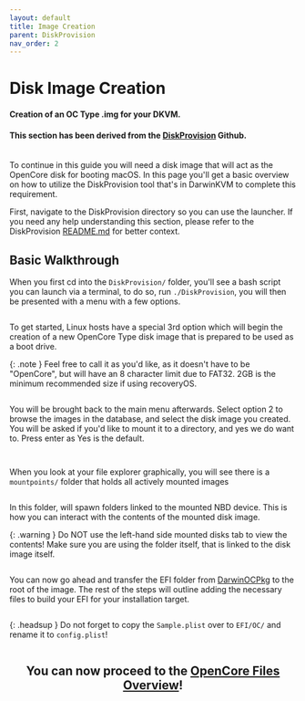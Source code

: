 ```yaml
---
layout: default
title: Image Creation
parent: DiskProvision
nav_order: 2
---
```


# Disk Image Creation
#### Creation of an OC Type .img for your DKVM.
#### This section has been derived from the <a href="https://github.com/royalgraphx/DiskProvision">DiskProvision</a> Github.

<br>
To continue in this guide you will need a disk image that will act as the OpenCore disk for booting macOS. In this page you'll get a basic overview on how to utilize the DiskProvision tool that's in DarwinKVM to complete this requirement.

First, navigate to the DiskProvision directory so you can use the launcher. If you need any help understanding this section, please refer to the DiskProvision [README.md](https://github.com/royalgraphx/DiskProvision/blob/main/README.md) for better context.

## Basic Walkthrough

When you first cd into the ``DiskProvision/`` folder, you'll see a bash script you can launch via a terminal, to do so, run ``./DiskProvision``, you will then be presented with a menu with a few options.

<a href="https://raw.githubusercontent.com/royalgraphx/DarwinKVM/main/docs/assets/DiskProvisionMainMenu.png"><img src="../../assets/DiskProvisionMainMenu.png" alt=""></a>

To get started, Linux hosts have a special 3rd option which will begin the creation of a new OpenCore Type disk image that is prepared to be used as a boot drive.

{: .note }
Feel free to call it as you'd like, as it doesn't have to be "OpenCore", but will have an 8 character limit due to FAT32. 2GB is the minimum recommended size if using recoveryOS.

<a href="https://raw.githubusercontent.com/royalgraphx/DarwinKVM/main/docs/assets/DiskProvisionCreatingOCImage.png"><img src="../../assets/DiskProvisionCreatingOCImage.png" alt=""></a>

You will be brought back to the main menu afterwards. Select option 2 to browse the images in the database, and select the disk image you created. You will be asked if you'd like to mount it to a directory, and yes we do want to. Press enter as Yes is the default.

<a href="https://raw.githubusercontent.com/royalgraphx/DarwinKVM/main/docs/assets/DiskProvisionMainMenu.png"><img src="../../assets/DiskProvisionMainMenu.png" alt=""></a>

<a href="https://raw.githubusercontent.com/royalgraphx/DarwinKVM/main/docs/assets/DiskProvisionMountingDiskImage.png"><img src="../../assets/DiskProvisionMountingDiskImage.png" alt=""></a>

When you look at your file explorer graphically, you will see there is a ``mountpoints/`` folder that holds all actively mounted images

<a href="https://raw.githubusercontent.com/royalgraphx/DarwinKVM/main/docs/assets/DiskProvisionMountPointsDirectory.png"><img src="../../assets/DiskProvisionMountPointsDirectory.png" alt=""></a>

In this folder, will spawn folders linked to the mounted NBD device. This is how you can interact with the contents of the mounted disk image.

{: .warning }
Do NOT use the left-hand side mounted disks tab to view the contents! Make sure you are using the folder itself, that is linked to the disk image itself.

<a href="https://raw.githubusercontent.com/royalgraphx/DarwinKVM/main/docs/assets/DiskProvisionPostImageMount.png"><img src="../../assets/DiskProvisionOpenCoreMounted.png" alt=""></a>

You can now go ahead and transfer the EFI folder from [DarwinOCPkg](https://github.com/royalgraphx/DarwinOCPkg) to the root of the image. The rest of the steps will outline adding the necessary files to build your EFI for your installation target.

<a href="https://raw.githubusercontent.com/royalgraphx/DarwinKVM/main/docs/assets/DiskProvisionOCPkgInstallation.png"><img src="../../assets/DiskProvisionOCPkgInstallation.png" alt=""></a>

{: .headsup }
Do not forget to copy the ``Sample.plist`` over to ``EFI/OC/`` and rename it to ``config.plist``!

<a href="https://raw.githubusercontent.com/royalgraphx/DarwinKVM/main/docs/assets/DiskProvisionOCPkgConfigInstall.png"><img src="../../assets/DiskProvisionOCPkgConfigInstall.png" alt=""></a>

<h2 align="center">You can now proceed to the <a href="../../infocenter/01-FileOverview/index">OpenCore Files Overview</a>!</h2>
